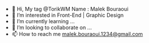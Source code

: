 - 👋 Hi, My tag @TorikWM Name : Malek Bouraoui
- 👀 I’m interested in Front-End | Graphic Design
- 🌱 I’m currently learning ...
- 💞️ I’m looking to collaborate on ...
- 📫 How to reach me malek.bouraoui.1234@gmail.com
<!---
TorikWM/TorikWM is a ✨ special ✨ repository because its `README.md` (this file) appears on your GitHub profile.
You can click the Preview link to take a look at your changes.
--->
